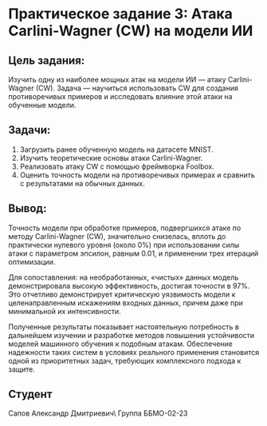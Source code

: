 # Практическое задание 3: Атака Carlini-Wagner (CW) на модели ИИ


## Цель задания:

Изучить одну из наиболее мощных атак на модели ИИ — атаку Carlini-Wagner (CW). Задача —
научиться использовать CW для создания противоречивых примеров и исследовать влияние этой
атаки на обученные модели.

## Задачи:

1. Загрузить ранее обученную модель на датасете MNIST.
2. Изучить теоретические основы атаки Carlini-Wagner.
3. Реализовать атаку CW с помощью фреймворка Foolbox.
4. Оценить точность модели на противоречивых примерах и сравнить с результатами на обычных данных.

## Вывод:

Точность модели при обработке примеров, подвергшихся атаке по методу Carlini-Wagner (CW), значительно снизелась, вплоть до практически нулевого уровня (около 0%) при использовании силы атаки с параметром эпсилон, равным 0.01, и применении трех итераций оптимизации.

Для сопоставления: на необработанных, «чистых» данных модель демонстрировала высокую эффективность, достигая точности в 97%. Это отчетливо демонстрирует критическую уязвимость модели к целенаправленным искажениям входных данных, причем даже при минимальной их интенсивности.

Полученные результаты показывает настоятельную потребность в дальнейшем изучении и разработке методов повышения устойчивости моделей машинного обучения к подобным атакам. Обеспечение надежности таких систем в условиях реального применения становится одной из приоритетных задач, требующих комплексного подхода к защите.

## Студент

Сапов Александр Дмитриевич\ 
Группа ББМО-02-23
